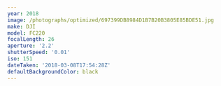```yaml
---
year: 2018
image: /photographs/optimized/697399DB8984D1B7B20B3805E85BDE51.jpg
make: DJI
model: FC220
focalLength: 26
aperture: '2.2'
shutterSpeed: '0.01'
iso: 151
dateTaken: '2018-03-08T17:54:28Z'
defaultBackgroundColor: black
---
```

